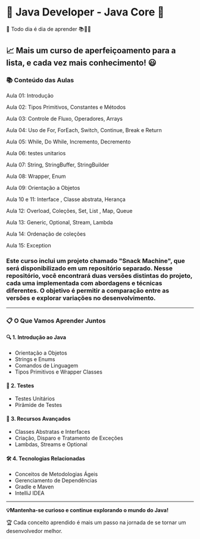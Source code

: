 # 🌟 Java Developer - Java Core 🌟

🚀 Todo dia é dia de aprender 📚👨‍🎓

📈 Mais um curso de aperfeiçoamento para a lista, e cada vez mais conhecimento! 😃
---------
### 📚 Conteúdo das Aulas
Aula 01: Introdução 

Aula 02: Tipos Primitivos, Constantes e Métodos                  

Aula 03: Controle de Fluxo, Operadores, Arrays                   

Aula 04: Uso de For, ForEach, Switch, Continue, Break e Return   

Aula 05: While, Do While, Incremento, Decremento                 

Aula 06: testes unitarios                                        

Aula 07: String, StringBuffer, StringBuilder                     

Aula 08: Wrapper, Enum

Aula 09: Orientação a Objetos

Aula 10 e 11: Interface , Classe abstrata, Herança

Aula 12: Overload, Coleções, Set, List , Map, Queue

Aula 13: Generic, Optional, Stream, Lambda

Aula 14: Ordenação de coleções

Aula 15: Exception

### Este curso inclui um projeto chamado "Snack Machine", que será disponibilizado em um repositório separado. Nesse repositório, você encontrará duas versões distintas do projeto, cada uma implementada com abordagens e técnicas diferentes. O objetivo é permitir a comparação entre as versões e explorar variações no desenvolvimento.

---------
### 📋 O Que Vamos Aprender Juntos

#### 🔍 1. Introdução ao Java
- Orientação a Objetos
- Strings e Enums
- Comandos de Linguagem
- Tipos Primitivos e Wrapper Classes

#### 🧪 2. Testes
- Testes Unitários
- Pirâmide de Testes
  
#### 🚀 3. Recursos Avançados
- Classes Abstratas e Interfaces
- Criação, Disparo e Tratamento de Exceções
- Lambdas, Streams e Optional
  
#### 🛠️ 4. Tecnologias Relacionadas
- Conceitos de Metodologias Ágeis
- Gerenciamento de Dependências
- Gradle e Maven
- IntelliJ IDEA
---------
**💡Mantenha-se curioso e continue explorando o mundo do Java!** 


🏆 Cada conceito aprendido é mais um passo na jornada de se tornar um desenvolvedor melhor.




